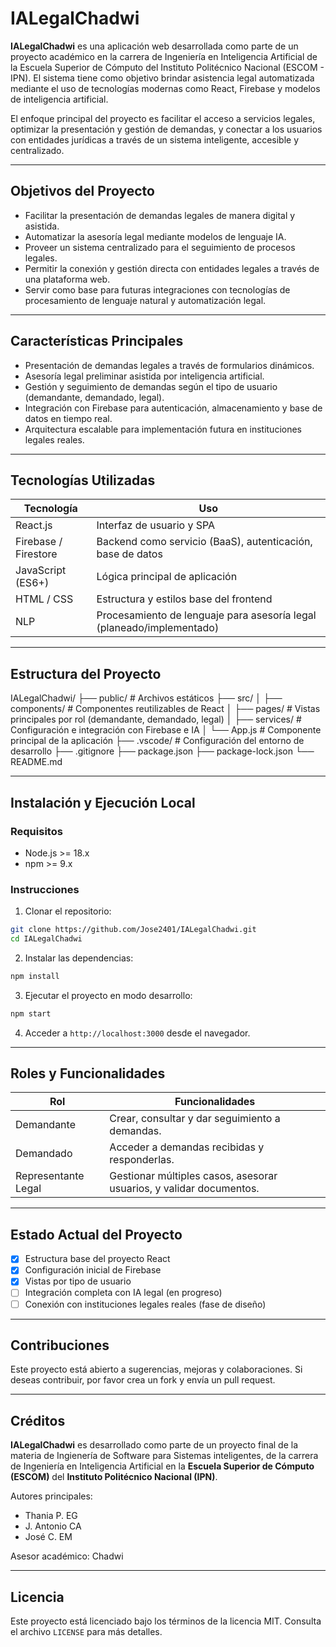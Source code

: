 # IALegalChadwi

**IALegalChadwi** es una aplicación web desarrollada como parte de un proyecto académico en la carrera de Ingeniería en Inteligencia Artificial de la Escuela Superior de Cómputo del Instituto Politécnico Nacional (ESCOM - IPN). El sistema tiene como objetivo brindar asistencia legal automatizada mediante el uso de tecnologías modernas como React, Firebase y modelos de inteligencia artificial.

El enfoque principal del proyecto es facilitar el acceso a servicios legales, optimizar la presentación y gestión de demandas, y conectar a los usuarios con entidades jurídicas a través de un sistema inteligente, accesible y centralizado.

---

## Objetivos del Proyecto

- Facilitar la presentación de demandas legales de manera digital y asistida.
- Automatizar la asesoría legal mediante modelos de lenguaje IA.
- Proveer un sistema centralizado para el seguimiento de procesos legales.
- Permitir la conexión y gestión directa con entidades legales a través de una plataforma web.
- Servir como base para futuras integraciones con tecnologías de procesamiento de lenguaje natural y automatización legal.

---

## Características Principales

- Presentación de demandas legales a través de formularios dinámicos.
- Asesoría legal preliminar asistida por inteligencia artificial.
- Gestión y seguimiento de demandas según el tipo de usuario (demandante, demandado, legal).
- Integración con Firebase para autenticación, almacenamiento y base de datos en tiempo real.
- Arquitectura escalable para implementación futura en instituciones legales reales.

---

## Tecnologías Utilizadas

| Tecnología | Uso |
|------------|-----|
| React.js | Interfaz de usuario y SPA |
| Firebase / Firestore | Backend como servicio (BaaS), autenticación, base de datos |
| JavaScript (ES6+) | Lógica principal de aplicación |
| HTML / CSS | Estructura y estilos base del frontend |
| NLP | Procesamiento de lenguaje para asesoría legal (planeado/implementado) |

---

## Estructura del Proyecto


IALegalChadwi/
├── public/                 # Archivos estáticos
├── src/
│   ├── components/         # Componentes reutilizables de React
│   ├── pages/              # Vistas principales por rol (demandante, demandado, legal)
│   ├── services/           # Configuración e integración con Firebase e IA
│   └── App.js              # Componente principal de la aplicación
├── .vscode/               # Configuración del entorno de desarrollo
├── .gitignore
├── package.json
├── package-lock.json
└── README.md

---

## Instalación y Ejecución Local

### Requisitos

- Node.js >= 18.x
- npm >= 9.x

### Instrucciones

1. Clonar el repositorio:

```bash
git clone https://github.com/Jose2401/IALegalChadwi.git
cd IALegalChadwi
````

2. Instalar las dependencias:

```bash
npm install
```

3. Ejecutar el proyecto en modo desarrollo:

```bash
npm start
```

4. Acceder a `http://localhost:3000` desde el navegador.

---

## Roles y Funcionalidades

| Rol                 | Funcionalidades                                                     |
| ------------------- | ------------------------------------------------------------------- |
| Demandante          | Crear, consultar y dar seguimiento a demandas.                      |
| Demandado           | Acceder a demandas recibidas y responderlas.                        |
| Representante Legal | Gestionar múltiples casos, asesorar usuarios, y validar documentos. |

---

## Estado Actual del Proyecto

* [x] Estructura base del proyecto React
* [x] Configuración inicial de Firebase
* [x] Vistas por tipo de usuario
* [ ] Integración completa con IA legal (en progreso)
* [ ] Conexión con instituciones legales reales (fase de diseño)

---

## Contribuciones

Este proyecto está abierto a sugerencias, mejoras y colaboraciones. Si deseas contribuir, por favor crea un fork y envía un pull request.

---

## Créditos

**IALegalChadwi** es desarrollado como parte de un proyecto final de la materia de Ingienería de Software para Sistemas inteligentes, de la carrera de Ingeniería en Inteligencia Artificial en la **Escuela Superior de Cómputo (ESCOM)** del **Instituto Politécnico Nacional (IPN)**.

Autores principales:

* Thania P. EG
* J. Antonio CA
* José C. EM

Asesor académico: Chadwi

---

## Licencia

Este proyecto está licenciado bajo los términos de la licencia MIT. Consulta el archivo `LICENSE` para más detalles.

